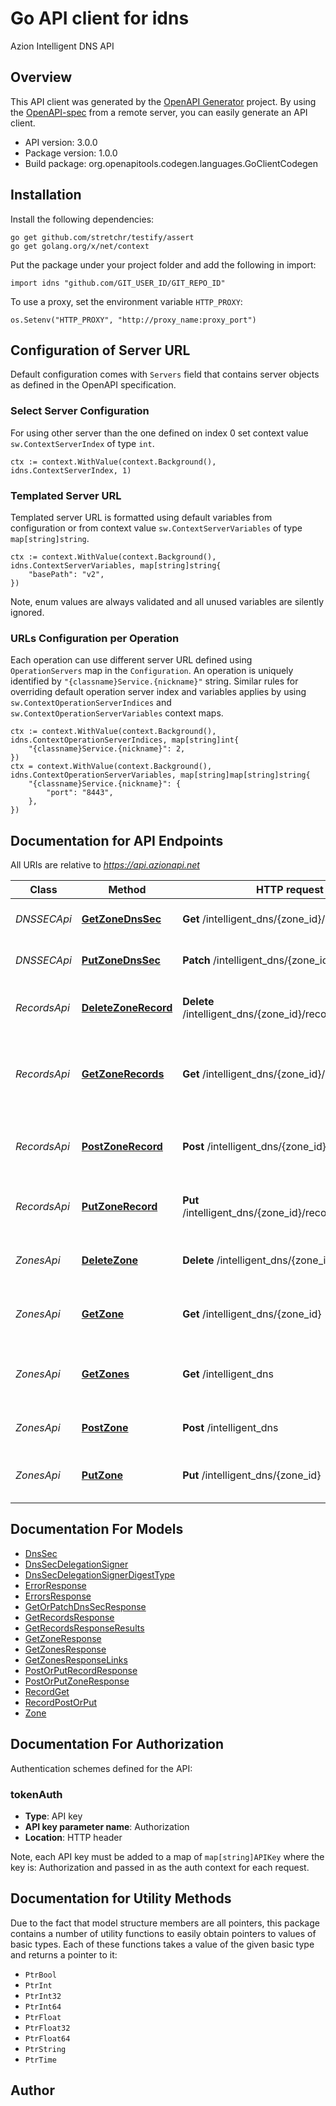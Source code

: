 # Go API client for idns

Azion Intelligent DNS API

## Overview
This API client was generated by the [OpenAPI Generator](https://openapi-generator.tech) project.  By using the [OpenAPI-spec](https://www.openapis.org/) from a remote server, you can easily generate an API client.

- API version: 3.0.0
- Package version: 1.0.0
- Build package: org.openapitools.codegen.languages.GoClientCodegen

## Installation

Install the following dependencies:

```shell
go get github.com/stretchr/testify/assert
go get golang.org/x/net/context
```

Put the package under your project folder and add the following in import:

```golang
import idns "github.com/GIT_USER_ID/GIT_REPO_ID"
```

To use a proxy, set the environment variable `HTTP_PROXY`:

```golang
os.Setenv("HTTP_PROXY", "http://proxy_name:proxy_port")
```

## Configuration of Server URL

Default configuration comes with `Servers` field that contains server objects as defined in the OpenAPI specification.

### Select Server Configuration

For using other server than the one defined on index 0 set context value `sw.ContextServerIndex` of type `int`.

```golang
ctx := context.WithValue(context.Background(), idns.ContextServerIndex, 1)
```

### Templated Server URL

Templated server URL is formatted using default variables from configuration or from context value `sw.ContextServerVariables` of type `map[string]string`.

```golang
ctx := context.WithValue(context.Background(), idns.ContextServerVariables, map[string]string{
	"basePath": "v2",
})
```

Note, enum values are always validated and all unused variables are silently ignored.

### URLs Configuration per Operation

Each operation can use different server URL defined using `OperationServers` map in the `Configuration`.
An operation is uniquely identified by `"{classname}Service.{nickname}"` string.
Similar rules for overriding default operation server index and variables applies by using `sw.ContextOperationServerIndices` and `sw.ContextOperationServerVariables` context maps.

```golang
ctx := context.WithValue(context.Background(), idns.ContextOperationServerIndices, map[string]int{
	"{classname}Service.{nickname}": 2,
})
ctx = context.WithValue(context.Background(), idns.ContextOperationServerVariables, map[string]map[string]string{
	"{classname}Service.{nickname}": {
		"port": "8443",
	},
})
```

## Documentation for API Endpoints

All URIs are relative to *https://api.azionapi.net*

Class | Method | HTTP request | Description
------------ | ------------- | ------------- | -------------
*DNSSECApi* | [**GetZoneDnsSec**](docs/DNSSECApi.md#getzonednssec) | **Get** /intelligent_dns/{zone_id}/dnssec | Retrieve the DNSSEC zone status
*DNSSECApi* | [**PutZoneDnsSec**](docs/DNSSECApi.md#putzonednssec) | **Patch** /intelligent_dns/{zone_id}/dnssec | Update the DNSSEC zone
*RecordsApi* | [**DeleteZoneRecord**](docs/RecordsApi.md#deletezonerecord) | **Delete** /intelligent_dns/{zone_id}/records/{record_id} | Remove an Intelligent DNS zone record
*RecordsApi* | [**GetZoneRecords**](docs/RecordsApi.md#getzonerecords) | **Get** /intelligent_dns/{zone_id}/records | Get a collection of Intelligent DNS zone records
*RecordsApi* | [**PostZoneRecord**](docs/RecordsApi.md#postzonerecord) | **Post** /intelligent_dns/{zone_id}/records | Create a new Intelligent DNS zone record
*RecordsApi* | [**PutZoneRecord**](docs/RecordsApi.md#putzonerecord) | **Put** /intelligent_dns/{zone_id}/records/{record_id} | Update an Intelligent DNS zone record
*ZonesApi* | [**DeleteZone**](docs/ZonesApi.md#deletezone) | **Delete** /intelligent_dns/{zone_id} | Remove an Intelligent DNS hosted zone
*ZonesApi* | [**GetZone**](docs/ZonesApi.md#getzone) | **Get** /intelligent_dns/{zone_id} | Get an Intelligent DNS hosted zone
*ZonesApi* | [**GetZones**](docs/ZonesApi.md#getzones) | **Get** /intelligent_dns | Get a collection of Intelligent DNS zones
*ZonesApi* | [**PostZone**](docs/ZonesApi.md#postzone) | **Post** /intelligent_dns | Add a new Intelligent DNS zone
*ZonesApi* | [**PutZone**](docs/ZonesApi.md#putzone) | **Put** /intelligent_dns/{zone_id} | Update an Intelligent DNS hosted zone


## Documentation For Models

 - [DnsSec](docs/DnsSec.md)
 - [DnsSecDelegationSigner](docs/DnsSecDelegationSigner.md)
 - [DnsSecDelegationSignerDigestType](docs/DnsSecDelegationSignerDigestType.md)
 - [ErrorResponse](docs/ErrorResponse.md)
 - [ErrorsResponse](docs/ErrorsResponse.md)
 - [GetOrPatchDnsSecResponse](docs/GetOrPatchDnsSecResponse.md)
 - [GetRecordsResponse](docs/GetRecordsResponse.md)
 - [GetRecordsResponseResults](docs/GetRecordsResponseResults.md)
 - [GetZoneResponse](docs/GetZoneResponse.md)
 - [GetZonesResponse](docs/GetZonesResponse.md)
 - [GetZonesResponseLinks](docs/GetZonesResponseLinks.md)
 - [PostOrPutRecordResponse](docs/PostOrPutRecordResponse.md)
 - [PostOrPutZoneResponse](docs/PostOrPutZoneResponse.md)
 - [RecordGet](docs/RecordGet.md)
 - [RecordPostOrPut](docs/RecordPostOrPut.md)
 - [Zone](docs/Zone.md)


## Documentation For Authorization


Authentication schemes defined for the API:
### tokenAuth

- **Type**: API key
- **API key parameter name**: Authorization
- **Location**: HTTP header

Note, each API key must be added to a map of `map[string]APIKey` where the key is: Authorization and passed in as the auth context for each request.


## Documentation for Utility Methods

Due to the fact that model structure members are all pointers, this package contains
a number of utility functions to easily obtain pointers to values of basic types.
Each of these functions takes a value of the given basic type and returns a pointer to it:

* `PtrBool`
* `PtrInt`
* `PtrInt32`
* `PtrInt64`
* `PtrFloat`
* `PtrFloat32`
* `PtrFloat64`
* `PtrString`
* `PtrTime`

## Author



